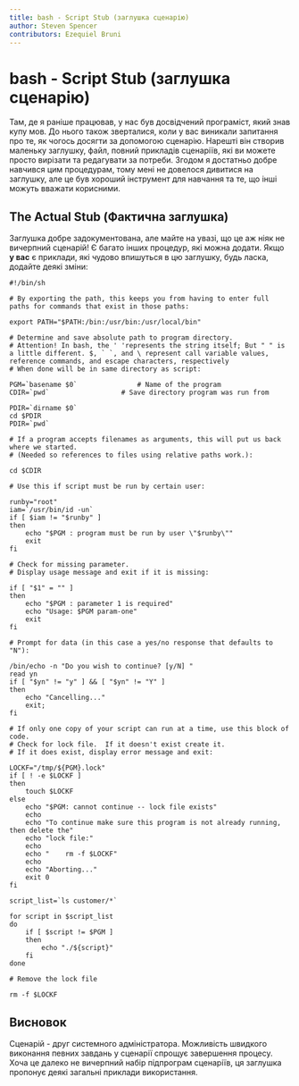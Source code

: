 ```yaml
---
title: bash - Script Stub (заглушка сценарію)
author: Steven Spencer
contributors: Ezequiel Bruni
---
```


# bash - Script Stub (заглушка сценарію)

Там, де я раніше працював, у нас був досвідчений програміст, який знав купу мов. До нього також зверталися, коли у вас виникали запитання про те, як чогось досягти за допомогою сценарію. Нарешті він створив маленьку заглушку, файл, повний прикладів сценаріїв, які ви можете просто вирізати та редагувати за потреби. Згодом я достатньо добре навчився цим процедурам, тому мені не довелося дивитися на заглушку, але це був хороший інструмент для навчання та те, що інші можуть вважати корисними.

## The Actual Stub (Фактична заглушка)

Заглушка добре задокументована, але майте на увазі, що це аж ніяк не вичерпний сценарій! Є багато інших процедур, які можна додати. Якщо **у вас** є приклади, які чудово впишуться в цю заглушку, будь ласка, додайте деякі зміни:

```
#!/bin/sh

# By exporting the path, this keeps you from having to enter full paths for commands that exist in those paths:

export PATH="$PATH:/bin:/usr/bin:/usr/local/bin"

# Determine and save absolute path to program directory.
# Attention! In bash, the ' 'represents the string itself; But " " is a little different. $, ` `, and \ represent call variable values, reference commands, and escape characters, respectively
# When done will be in same directory as script:

PGM=`basename $0`               # Name of the program
CDIR=`pwd`                  # Save directory program was run from

PDIR=`dirname $0`
cd $PDIR
PDIR=`pwd`

# If a program accepts filenames as arguments, this will put us back where we started.
# (Needed so references to files using relative paths work.):

cd $CDIR

# Use this if script must be run by certain user:

runby="root"
iam=`/usr/bin/id -un`
if [ $iam != "$runby" ]
then
    echo "$PGM : program must be run by user \"$runby\""
    exit
fi

# Check for missing parameter.
# Display usage message and exit if it is missing:

if [ "$1" = "" ]
then
    echo "$PGM : parameter 1 is required"
    echo "Usage: $PGM param-one"
    exit
fi

# Prompt for data (in this case a yes/no response that defaults to "N"):

/bin/echo -n "Do you wish to continue? [y/N] "
read yn
if [ "$yn" != "y" ] && [ "$yn" != "Y" ]
then
    echo "Cancelling..."
    exit;
fi

# If only one copy of your script can run at a time, use this block of code.
# Check for lock file.  If it doesn't exist create it.
# If it does exist, display error message and exit:

LOCKF="/tmp/${PGM}.lock"
if [ ! -e $LOCKF ]
then
    touch $LOCKF
else
    echo "$PGM: cannot continue -- lock file exists"
    echo
    echo "To continue make sure this program is not already running, then delete the"
    echo "lock file:"
    echo
    echo "    rm -f $LOCKF"
    echo
    echo "Aborting..."
    exit 0
fi

script_list=`ls customer/*`

for script in $script_list
do
    if [ $script != $PGM ]
    then
        echo "./${script}"
    fi
done

# Remove the lock file

rm -f $LOCKF
```

## Висновок

Сценарій - друг системного адміністратора. Можливість швидкого виконання певних завдань у сценарії спрощує завершення процесу. Хоча це далеко не вичерпний набір підпрограм сценаріїв, ця заглушка пропонує деякі загальні приклади використання.
